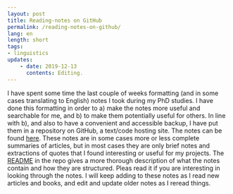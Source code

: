 ```yaml
---
layout: post
title: Reading-notes on GitHub
permalink: /reading-notes-on-github/
lang: en
length: short
tags:
- linguistics
updates: 
    - date: 2019-12-13
      contents: Editing.
---
```


<!-- Nr. of notes: git ls-files | grep "\.md$" | wc -l -->
I have spent some time the last couple of weeks formatting (and in some cases translating to English) notes I took during my PhD studies. I have done this formatting in order to a)&nbsp;make the notes more useful and searchable for me, and b)&nbsp;to make them potentially useful for others. In line with&nbsp;b), and also to have a convenient and accessible backup, I have put them in a repository on GitHub, a text/code hosting site. The notes can be found [here](https://github.com/andreasmhallberg/readingnotes). These notes are in some cases more or less complete summaries of articles, but in most cases they are only brief notes and extractions of quotes that I found interesting or useful for my projects. The [README](https://github.com/andreasmhallberg/readingnotes/#readme) in the repo gives a more thorough description of what the notes contain and how they are structured. Pleas read it if you are interesting in looking through the notes. I will keep adding to these notes as I read new articles and books, and edit and update older notes as I reread things.
